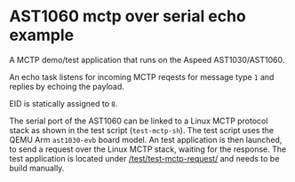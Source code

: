 # AST1060 mctp over serial echo example

A MCTP demo/test application that runs on the Aspeed AST1030/AST1060.

An echo task listens for incoming MCTP reqests for message type `1` and replies by echoing the payload.

EID is statically assigned to `8`.

The serial port of the AST1060 can be linked to a Linux MCTP protocol stack as shown in the test script (`test-mctp-sh`).
The test script uses the QEMU Arm `ast1030-evb` board model.
An test application is then launched, to send a request over the Linux MCTP stack, waiting for the response.
The test application is located under [/test/test-mctp-request/](/test/test-mctp-request/) and needs to be build manually.
